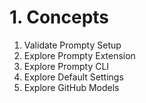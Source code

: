 # 1. Concepts

1. Validate Prompty Setup
1. Explore Prompty Extension
1. Explore Prompty CLI
1. Explore Default Settings
1. Explore GitHub Models